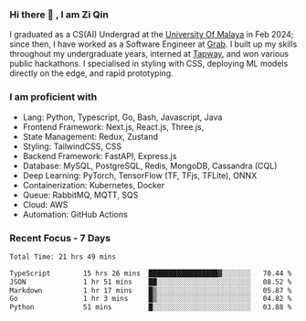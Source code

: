 <!-- <img height="180rem" width="100%" src="https://github.com/ziqinyeow/ziqinyeow/blob/main/header.png?raw=true" /> -->

### Hi there 👋 , I am Zi Qin
<!-- ![visitors](https://visitor-badge.glitch.me/badge?page_id=page.id) -->

I graduated as a CS(AI) Undergrad at the [University Of Malaya](https://www.um.edu.my/) in Feb 2024; since then, I have worked as a Software Engineer at [Grab](https://www.grab.com/my/). I built up my skills throughout my undergraduate years, interned at [Tapway](https://gotapway.com/), and won various public hackathons. I specialised in styling with CSS, deploying ML models directly on the edge, and rapid prototyping.

### I am proficient with

- Lang: Python, Typescript, Go, Bash, Javascript, Java
- Frontend Framework: Next.js, React.js, Three.js,
- State Management: Redux, Zustand
- Styling: TailwindCSS, CSS
- Backend Framework: FastAPI, Express.js
- Database: MySQL, PostgreSQL, Redis, MongoDB, Cassandra (CQL)
- Deep Learning: PyTorch, TensorFlow (TF, TFjs, TFLite), ONNX
- Containerization: Kubernetes, Docker
- Queue: RabbitMQ, MQTT, SQS
- Cloud: AWS
- Automation: GitHub Actions

### Recent Focus - 7 Days
<!--START_SECTION:waka-->

```txt
Total Time: 21 hrs 49 mins

TypeScript        15 hrs 26 mins  █████████████████▓░░░░░░░   70.44 %
JSON              1 hr 51 mins    ██░░░░░░░░░░░░░░░░░░░░░░░   08.52 %
Markdown          1 hr 17 mins    █▒░░░░░░░░░░░░░░░░░░░░░░░   05.87 %
Go                1 hr 3 mins     █▒░░░░░░░░░░░░░░░░░░░░░░░   04.82 %
Python            51 mins         █░░░░░░░░░░░░░░░░░░░░░░░░   03.88 %
```

<!--END_SECTION:waka-->

<!--![Leetcode Stats](https://leetcard.jacoblin.cool/ziqinyeow?ext=heatmap&theme=light,nord&width=1200&height=400)-->
